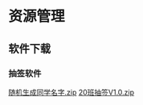 # 资源管理
## 软件下载
### 抽签软件
[随机生成同学名字.zip](https://langjiapeng.github.io/download/随机生成同学名字.zip)
[20班抽签V1.0.zip](https://langjiapeng.github.io/download/20班抽签V1.0.zip)
